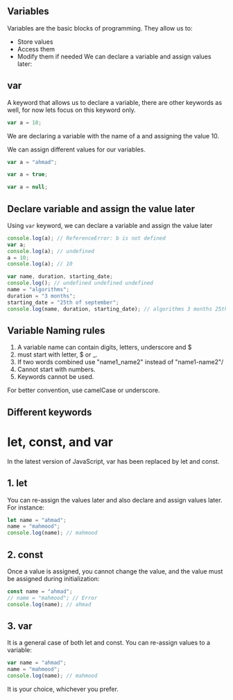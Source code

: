 ## Variables

Variables are the basic blocks of programming. They allow us to:

- Store values
- Access them
- Modify them if needed
  We can declare a variable and assign values later:

## var

A keyword that allows us to declare a variable, there are other keywords as well, for now lets focus on this keyword only.

```js
var a = 10;
```

We are declaring a variable with the name of a and assigning the value 10.

We can assign different values for our variables.

```js
var a = "ahmad";
```

```js
var a = true;
```

```js
var a = null;
```

## Declare variable and assign the value later

Using `var` keyword, we can declare a variable and assign the value later

```js
console.log(a); // ReferenceError: b is not defined
var a;
console.log(a); // undefined
a = 10;
console.log(a); // 10
```

```js
var name, duration, starting_date;
console.log(); // undefined undefined undefined
name = "algorithms";
duration = "3 months";
starting_date = "25th of september";
console.log(name, duration, starting_date); // algorithms 3 months 25th of september
```

## Variable Naming rules

1. A variable name can contain digits, letters, underscore and $
2. must start with letter, $ or \_.
3. If two words combined use "name1_name2" instead of "name1-name2"/
4. Cannot start with numbers.
5. Keywords cannot be used.

For better convention, use camelCase or underscore.

## Different keywords

# let, const, and var

In the latest version of JavaScript, var has been replaced by let and const.

## 1. let

You can re-assign the values later and also declare and assign values later. For instance:

```js
let name = "ahmad";
name = "mahmood";
console.log(name); // mahmood
```

## 2. const

Once a value is assigned, you cannot change the value, and the value must be assigned during initialization:

```js
const name = "ahmad";
// name = "mahmood"; // Error
console.log(name); // ahmad
```

## 3. var

It is a general case of both let and const. You can re-assign values to a variable:

```js
var name = "ahmad";
name = "mahmood";
console.log(name); // mahmood
```

It is your choice, whichever you prefer.

